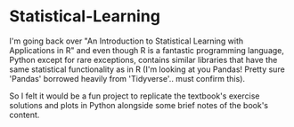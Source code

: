 # Statistical-Learning

I'm going back over "An Introduction to Statistical Learning with Applications in R" and even though R is a fantastic programming language, Python except for rare exceptions, contains similar libraries that have the same statistical functionality as in R (I'm looking at you Pandas! Pretty sure 'Pandas' borrowed heavily from 'Tidyverse'.. must confirm this).

So I felt it would be a fun project to replicate the textbook's exercise solutions and plots in Python alongside some brief notes of the book's content.
